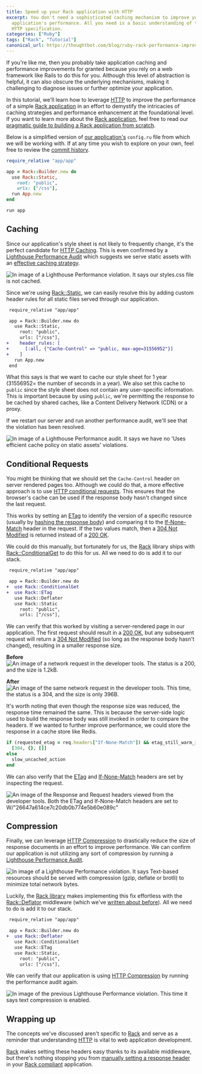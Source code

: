 ```yaml
---
title: Speed up your Rack application with HTTP
excerpt: You don't need a sophisticated caching mechanism to improve your
  application's performance. All you need is a basic understanding of the
  HTTP specification.
categories: ["Ruby"]
tags: ["Rack", "Tutorial"]
canonical_url: https://thoughtbot.com/blog/ruby-rack-performance-improvements-tutorial
---
```


If you're like me, then you probably take application caching and performance
improvements for granted because you rely on a web framework like Rails to do
this for you. Although this level of abstraction is helpful, it can also obscure
the underlying mechanisms, making it challenging to diagnose issues or further
optimize your application.

In this tutorial, we'll learn how to leverage [HTTP][1] to improve the
performance of a simple [Rack application][2] in an effort to demystify the
intricacies of caching strategies and performance enhancement at the
foundational level. If you want to learn more about the [Rack application][2],
feel free to read our [pragmatic guide to building a Rack application from
scratch][21].

Below is a simplified version of [our application's][2] `config.ru` file from
which we will be working with. If at any time you wish to explore on your own,
feel free to review the [commit history][3].

```ruby
require_relative "app/app"

app = Rack::Builder.new do
  use Rack::Static,
    root: "public",
    urls: ["/css"],
  run App.new
end

run app
```

## Caching

Since our application's style sheet is not likely to frequently change, it's the
perfect candidate for [HTTP Caching][4]. This is even confirmed by a [Lighthouse
Performance Audit][5] which suggests we serve static assets with an [effective
caching strategy][6].

![In image of a Lighthouse Performance violation. It says our styles.css file is
not
cached.](https://images.thoughtbot.com/ou0afb5scf6udfkgvs8riurm6lck_cache_before.png)

Since we're using [Rack::Static][7], we can easily resolve this by adding custom
header rules for all static files served through our application.

```diff
 require_relative "app/app"

 app = Rack::Builder.new do
   use Rack::Static,
     root: "public",
     urls: ["/css"],
+    header_rules: [
+      [:all, {"Cache-Control" => "public, max-age=31556952"}]
+    ]
   run App.new
 end
```

What this says is that we want to cache our style sheet for 1 year (31556952=
the number of seconds in a year). We also set this cache to `public` since the
style sheet does not contain any user-specific information. This is important
because by using `public`, we're permitting the response to be cached by shared
caches, like a Content Delivery Network (CDN) or a proxy.

If we restart our server and run another performance audit, we'll see that the
violation has been resolved.

![In image of a Lighthouse Performance audit. It says we have no 'Uses efficient
cache policy on static assets'
violations.](https://images.thoughtbot.com/lqhpba7lbo7n1vhch1ctyjhz4ctb_cache_after.png)

## Conditional Requests

You might be thinking that we should set the `Cache-Control` header on server
rendered pages too. Although we could do that, a more effective approach is to
use [HTTP conditional requests][8]. This ensures that the browser's cache can be
used if the response body hasn't changed since the last request.

This works by setting an [ETag][9] to identify the version of a specific
resource (usually by [hashing the response body][10]) and
comparing it to the [If-None-Match][11] header in the request. If the two values
match, then a [304 Not Modified][12] is returned instead of a [200 OK][13].

We could do this manually, but fortunately for us, the [Rack][18] library ships
with [Rack::ConditionalGet][14] to do this for us. All we need to do is add it
to our stack.

```diff
 require_relative "app/app"

 app = Rack::Builder.new do
+  use Rack::ConditionalGet
+  use Rack::ETag
   use Rack::Deflater
   use Rack::Static
     root: "public",
     urls: ["/css"],
```

We can verify that this worked by visiting a server-rendered page in our
application. The first request should result in a [200 OK][13], but any
subsequent request will return a [304 Not Modified][12] (so long as the response
body hasn't changed), resulting in a smaller response size.

**Before**
![An image of a network request in the developer tools. The status is a 200, and
the size is
1.2kB.](https://images.thoughtbot.com/5k0u5vri3ytngg5j9khs7vqp8167_e-tag-before.png)

**After**
![An image of the same network request in the developer tools. This time, the
status is a 304, and the size is only
396B.](https://images.thoughtbot.com/swc15pl7b570uvxv79o61ykc6oq8_e-tag-after.png)

It's worth noting that even though the response size was reduced, the response
time remained the same. This is because the server-side logic used to build the
response body was still invoked in order to compare the headers. If we wanted to
further improve performance, we could store the response in a cache store like
Redis.

```ruby
if (requested_etag = req.headers["If-None-Match"]) && etag_still_warm_in_redis_cache?(requested_etag)
  [304, {}, []]
else
  slow_uncached_action
end
```

We can also verify that the [ETag][9] and [If-None-Match][11] headers are set by
inspecting the request.

![An image of the Response and Request headers viewed from the developer tools.
Both the ETag and If-None-Match headers are set to
W/"26647a614ce7c20db0b774e5b60e089c"](https://images.thoughtbot.com/xw2pgiyp6z8rfo6sqpxm87735oto_e-tag-headers.png)

## Compression

Finally, we can leverage [HTTP Compression][15] to drastically reduce the size
of response documents in an effort to improve performance. We can confirm our
application is not utilizing any sort of compression by running a [Lighthouse
Performance Audit][5].

![In image of a Lighthouse Performance violation. It says Text-based resources
should be served with compression (gzip, deflate or brotli) to minimize total
network
bytes.](https://images.thoughtbot.com/qj2gn40ax0o8o0o8ypp1nk57z49k_compression_before.png)

Luckily, the [Rack library][18] makes implementing this fix effortless with the
[Rack::Deflator][16] middleware (which we've [written about before][17]). All we
need to do is add it to our stack.

```diff
 require_relative "app/app"

 app = Rack::Builder.new do
+  use Rack::Deflater
   use Rack::ConditionalGet
   use Rack::ETag
   use Rack::Static,
     root: "public",
     urls: ["/css"],
```

We can verify that our application is using [HTTP Compression][15] by running
the performance audit again.

![In image of the previous Lighthouse Performance violation. This time it says
text compression is
enabled.](https://images.thoughtbot.com/4zbcq2xs4kv3njfb8d5opb6lbiq9_compression_after.png)

## Wrapping up

The concepts we've discussed aren't specific to [Rack][18] and serve as a
reminder that understanding [HTTP][1] is vital to web application development.

[Rack][18] makes setting these headers easy thanks to its available middleware,
but there's nothing stopping you from [manually setting a response header][19]
in your [Rack compliant][20] application.

[1]: https://developer.mozilla.org/en-US/docs/Web/HTTP
[2]: https://github.com/thoughtbot/resolved
[3]: https://github.com/thoughtbot/resolved/commits/main
[4]: https://developer.mozilla.org/en-US/docs/Web/HTTP/Caching
[5]: https://developer.chrome.com/docs/lighthouse/performance/
[6]: https://developer.chrome.com/docs/lighthouse/performance/uses-long-cache-ttl/#how-to-cache-static-resources-using-http-caching
[7]: https://rubydoc.info/gems/rack/Rack/Static
[8]: https://developer.mozilla.org/en-US/docs/Web/HTTP/Conditional_requests
[9]: https://developer.mozilla.org/en-US/docs/Web/HTTP/Headers/ETag
[10]: https://github.com/rack/rack/blob/696ed9e8f48053683a0a19fc68eb49f094c0efcb/lib/rack/etag.rb#L58-L66
[11]: https://developer.mozilla.org/en-US/docs/Web/HTTP/Headers/If-None-Match
[12]: https://developer.mozilla.org/en-US/docs/Web/HTTP/Status/304
[13]: https://developer.mozilla.org/en-US/docs/Web/HTTP/Status/200
[14]: https://rubydoc.info/gems/rack/Rack/ConditionalGet
[15]: https://developer.mozilla.org/en-US/docs/Web/HTTP/Compression
[16]: https://rubydoc.info/gems/rack/Rack/Deflater
[17]: https://thoughtbot.com/blog/content-compression-with-rack-deflater
[18]: https://github.com/rack/rack
[19]: https://github.com/rack/rack/blob/main/SPEC.rdoc#the-headers-
[20]: https://github.com/rack/rack/blob/main/SPEC.rdoc#label-Rack+applications
[21]: https://thoughtbot.com/blog/ruby-rack-tutorial
